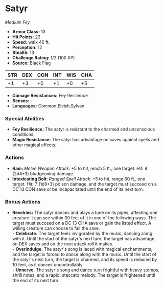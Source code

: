 # Satyr

*Medium* *Fey*

- **Armor Class:** 13
- **Hit Points:** 23 
- **Speed:** walk 40 ft.
- **Perception**: 12
- **Stealth**: 13
- **Challenge Rating:** 1/2 (100 XP)
- **Source:** Black Flag

| STR | DEX | CON | INT | WIS | CHA |
| --- | --- | --- | --- | --- | --- |
| +1 | +3 | +0 | +1 | +0 | +5 |

- **Damage Resistances:** Fey Resilience
- **Senses:** -
- **Languages:** Common,Elvish,Sylvan

### Special Abilities

- **Fey Resilience:** The satyr is resistant to the charmed and unconscious conditions.
- **Magic Resistance:** The satyr has advantage on saves against spells and other magical effects.

### Actions

- **Ram:** _Melee Weapon Attack:_ +5 to hit, reach 5 ft., one target. _Hit:_ 8 (2d4+3) bludgeoning damage.
- **Intoxicating Bolt:** _Ranged Spell Attack:_ +5 to hit, range 60 ft., one target. _Hit:_ 7 (1d8+3) poison damage, and the target must succeed on a DC 13 CON save or be incapacitated until the end of its next turn.

### Bonus Actions

- **Revelries:** The satyr dances and plays a tune on its pipes, affecting one creature it can see within 30 feet of it in one of the following ways. The target must succeed on a DC 13 CHA save or gain the listed effect. A willing creature can choose to fail the save.<br>- **Celebrate.** The target feels invigorated by the music, dancing along with it. Until the start of the satyr's next turn, the target has advantage on DEX saves and on the next attack roll it makes.<br>- **Overindulge.** The satyr's song is laced with magical enchantments, and the target is forced to dance along with the music. Until the start of the satyr's next turn, the target is charmed, and its speed is reduced by 10 feet, as it dances uncontrollably.<br>- **Unnerve.** The satyr's song and dance turn frightful with heavy stomps, shrill notes, and a rapid, staccato melody. The target is frightened until the end of its next turn.
